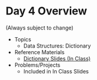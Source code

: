 # Day 4 Overview

(Always subject to change)

- Topics
  - Data Structures: Dictionary
- Reference Materials
  - [Dictionary Slides (In Class)](https://docs.google.com/a/wecancodeit.org/presentation/d/1PdN-CAQi3QQE8zXP4D6OM9BOzsM07k19e3XRDj4GJsY/edit?usp=sharing)
- Problems/Projects
  - Included in In Class Slides

